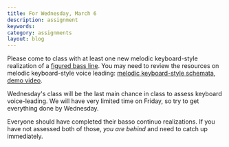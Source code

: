 ```yaml
---
title: For Wednesday, March 6
description: assignment
keywords: 
category: assignments
layout: blog
---
```


Please come to class with at least one new melodic keyboard-style realization of a [figured bass line][bass]. You may need to review the resources on melodic keyboard-style voice leading: [melodic keyboard-style schemata][schemata], [demo video][vid].

Wednesday's class will be the last main chance in class to assess keyboard voice-leading. We will have very limited time on Friday, so try to get everything done by Wednesday.

Everyone should have completed their basso continuo realizations. If you have not assessed both of those, *you are behind* and need to catch up immediately.

[syntax]: http://kshaffer.github.com/musicianshipResources/harmonicSyntax.html
[func]: http://kshaffer.github.com/musicianshipResources/harmonicFunctions.html
[cad]: http://kshaffer.github.com/musicianshipResources/cadenceTypes.html
[RN]: http://kshaffer.github.com/musicianshipResources/RNfromFB.html
[LC]: http://www.learningcatalytics.com
[triads]: http://kshaffer.github.com/musicianshipResources/triads.html
[schemata]: http://kshaffer.github.com/musicianshipResources/KBVLschemata.html
[vid]: http://kshaffer.github.com/musicianshipResources/melodicKB.html
[bass]: /musi199/media/basslines.pdf